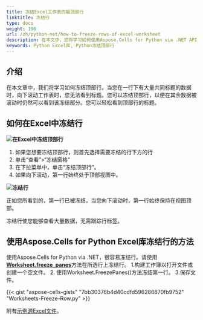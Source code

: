 ```yaml
---
title: 冻结Excel工作表的最顶部行
linktitle: 冻结行
type: docs
weight: 190
url: /zh/python-net/how-to-freeze-rows-of-excel-worksheet
description: 在本文中，您将学习如何使用Aspose.Cells for Python via .NET API对Excel工作表的顶部行进行冻结。
keywords: Python Excel库, Python冻结顶部行
---
```


## **介绍**

在本文章中，我们将学习如何冻结顶部行。当您在一行下有大量共同标题的数据时，向下滚动工作表时，您无法看到标题。您可以冻结顶部行，以便在其余数据被滚动时仍然可以看到该冻结部分。您可以轻松看到顶部行的标题。

## **如何在Excel中冻结行**

**![在Excel中冻结顶部行](Freeze-Rows.png)**


1. 如果您想要冻结顶部行，则首先选择需要冻结的行下方的行
2. 单击“查看”>“冻结窗格”
3. 在下拉菜单中，单击“冻结顶部行”。
4. 如果向下滚动，第一行始终处于顶部视图中。

**![冻结行](Frozen-Row.png)**

正如您所看到的，第一行已被冻结，当您向下滚动时，第一行始终保持在视图顶部。

冻结行使您能够查看大量数据，无需跟踪行标签。




## **使用Aspose.Cells for Python Excel库冻结行的方法**
使用Aspose.Cells for Python via .NET，很容易冻结行。请使用[**Worksheet.freeze_panes**](https://reference.aspose.com/cells/python-net/aspose.cells/worksheet/freeze_panes/#str-int-int)方法在所选行上冻结行。
1.构建工作簿以打开文件或创建一个空文件。
2. 使用Worksheet.FreezePanes()方法冻结第一行。
3.保存文件。

{{< gist "aspose-cells-gists" "7bb30376b4d40cdfd596286870fb9752" "Worksheets-Freeze-Row.py" >}}

附有[示例源Excel文件](../Freeze.xlsx)。
